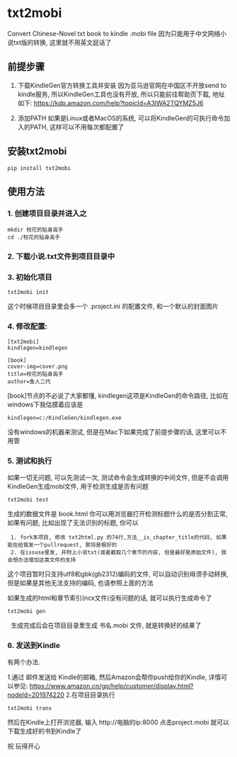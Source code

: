 # txt2mobi
Convert Chinese-Novel txt book to kindle .mobi file
因为只能用于中文网络小说txt版的转换, 这里就不用英文屁话了

## 前提步骤
1. 下载KindleGen官方转换工具并安装
   因为亚马逊官网在中国区不开放send to kindle服务, 所以KindleGen工具也没有开放, 所以只能前往帮助页下载, 地址如下:
   https://kdp.amazon.com/help?topicId=A3IWA2TQYMZ5J6

2. 添加PATH
   如果是Linux或者MacOS的系统, 可以将KindleGen的可执行命令加入的PATH, 这样可以不用每次都配置了

## 安装txt2mobi

    pip install txt2mobi

## 使用方法

### 1. 创建项目目录并进入之
 
    mkdir 校花的贴身高手
    cd ./校花的贴身高手
   
### 2. 下载小说.txt文件到项目目录中

### 3. 初始化项目

    txt2mobi init

   这个时候项目目录里会多一个 .project.ini 的配置文件, 和一个默认的封面图片

### 4. 修改配置:

    [txt2mobi]
    kindlegen=kindlegen

    [book]
    cover-img=cover.png
    title=校花的贴身高手
    author=鱼人二代
    
   [book]节点的不必说了大家都懂, kindlegen这项是KindleGen的命令路径, 比如在windows下我估摸着应该是
   
    kindlegen=c:/KindleGen/kindlegen.exe 
   
   没有windows的机器来测试, 但是在Mac下如果完成了前提步骤的话, 这里可以不用管
   
### 5. 测试和执行

   如果一切无问题, 可以先测试一次, 测试命令会生成转换的中间文件, 但是不会调用KindleGen生成mobi文件, 用于检测生成是否有问题
   
   
    txt2mobi test
   
   
   生成的数据文件是 book.html 你可以用浏览器打开检测标题什么的是否分割正常, 如果有问题, 比如出现了无法识别的标题, 你可以
   
     1. fork本项目, 修改 txt2html.py 的74行,方法__is_chapter_title的代码, 如果能在给我发一个pullrequest, 那将是极好的
     2. 在issuse里发, 并附上小说txt(或者截取几个章节的内容, 但是最好是原始文件), 我会想办法增加这类文件的支持
   
   这个项目暂时只支持utf8和gbk(gb2312)编码的文件, 可以自动识别毋须手动转换, 但是如果是其他无法支持的编码, 也请参照上面的方法
   
   如果生成的html和章节索引(ncx文件)没有问题的话, 就可以执行生成命令了
   
    txt2mobi gen
   
   生成完成后会在项目目录里生成  书名.mobi 文件, 就是转换好的结果了

### 6. 发送到Kindle

   有两个办法.
   
   1.通过 邮件发送给 Kindle的邮箱, 然后Amazon会帮你push给你的Kindle, 详情可以参见: https://www.amazon.cn/gp/help/customer/display.html?nodeId=201974220
   2.在项目目录执行
   
    txt2mobi trans
    
   然后在Kindle上打开浏览器, 输入 http://电脑的ip:8000 点击project.mobi 就可以下载生成好的书到Kindle了
 
 祝 玩得开心
   
   
